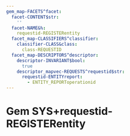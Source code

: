 ```yaml
---
gem_map-FACETS^facet:
  facet-CONTENT$str:
    ''
  facet-NAME&%:
    requestid-REGISTERentity
  facet_map-CLASSIFIERS^classifier:
    classifier-CLASS&class:
      class-REQUESTID
  facet_map-DESCRIPTORS^descriptor:
    descriptor-INVARIANT$bool:
      true
    descriptor_mapvec-REQUESTS^requestid$str:
      requestid-ENTITYreport:
        - ENTITY_REPORToperationid
---
```

# Gem SYS+requestid-REGISTERentity

